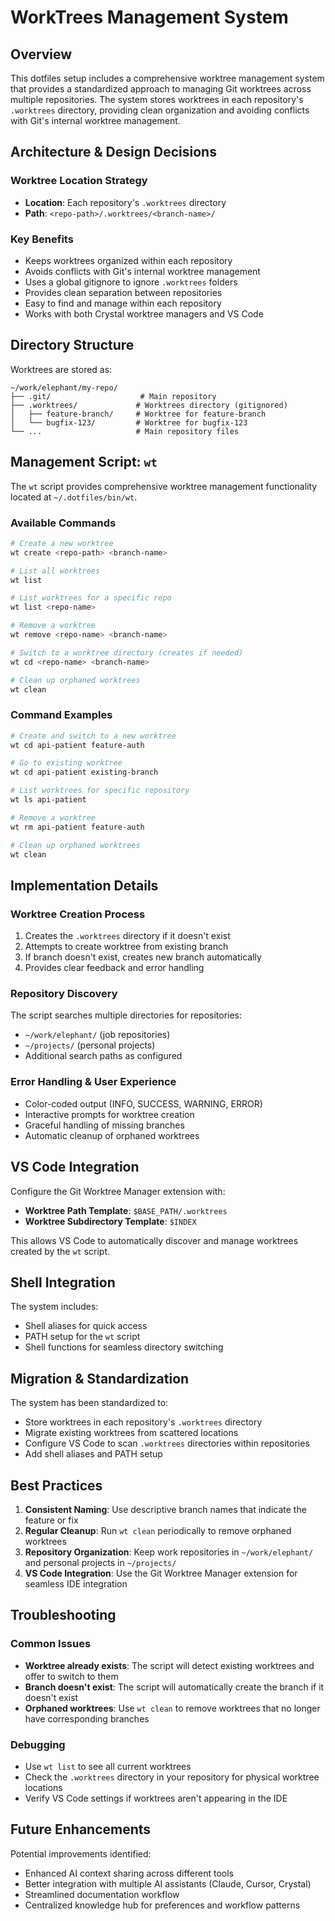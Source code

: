 # WorkTrees Management System

## Overview

This dotfiles setup includes a comprehensive worktree management system that provides a standardized approach to managing Git worktrees across multiple repositories. The system stores worktrees in each repository's `.worktrees` directory, providing clean organization and avoiding conflicts with Git's internal worktree management.

## Architecture & Design Decisions

### Worktree Location Strategy
- **Location**: Each repository's `.worktrees` directory
- **Path**: `<repo-path>/.worktrees/<branch-name>/`

### Key Benefits
- Keeps worktrees organized within each repository
- Avoids conflicts with Git's internal worktree management
- Uses a global gitignore to ignore `.worktrees` folders
- Provides clean separation between repositories
- Easy to find and manage within each repository
- Works with both Crystal worktree managers and VS Code

## Directory Structure

Worktrees are stored as:
```
~/work/elephant/my-repo/
├── .git/                    # Main repository
├── .worktrees/             # Worktrees directory (gitignored)
│   ├── feature-branch/     # Worktree for feature-branch
│   └── bugfix-123/         # Worktree for bugfix-123
└── ...                     # Main repository files
```

## Management Script: `wt`

The `wt` script provides comprehensive worktree management functionality located at `~/.dotfiles/bin/wt`.

### Available Commands

```bash
# Create a new worktree
wt create <repo-path> <branch-name>

# List all worktrees
wt list

# List worktrees for a specific repo
wt list <repo-name>

# Remove a worktree
wt remove <repo-name> <branch-name>

# Switch to a worktree directory (creates if needed)
wt cd <repo-name> <branch-name>

# Clean up orphaned worktrees
wt clean
```

### Command Examples

```bash
# Create and switch to a new worktree
wt cd api-patient feature-auth

# Go to existing worktree
wt cd api-patient existing-branch

# List worktrees for specific repository
wt ls api-patient

# Remove a worktree
wt rm api-patient feature-auth

# Clean up orphaned worktrees
wt clean
```

## Implementation Details

### Worktree Creation Process
1. Creates the `.worktrees` directory if it doesn't exist
2. Attempts to create worktree from existing branch
3. If branch doesn't exist, creates new branch automatically
4. Provides clear feedback and error handling

### Repository Discovery
The script searches multiple directories for repositories:
- `~/work/elephant/` (job repositories)
- `~/projects/` (personal projects)
- Additional search paths as configured

### Error Handling & User Experience
- Color-coded output (INFO, SUCCESS, WARNING, ERROR)
- Interactive prompts for worktree creation
- Graceful handling of missing branches
- Automatic cleanup of orphaned worktrees

## VS Code Integration

Configure the Git Worktree Manager extension with:
- **Worktree Path Template**: `$BASE_PATH/.worktrees`
- **Worktree Subdirectory Template**: `$INDEX`

This allows VS Code to automatically discover and manage worktrees created by the `wt` script.

## Shell Integration

The system includes:
- Shell aliases for quick access
- PATH setup for the `wt` script
- Shell functions for seamless directory switching

## Migration & Standardization

The system has been standardized to:
- Store worktrees in each repository's `.worktrees` directory
- Migrate existing worktrees from scattered locations
- Configure VS Code to scan `.worktrees` directories within repositories
- Add shell aliases and PATH setup

## Best Practices

1. **Consistent Naming**: Use descriptive branch names that indicate the feature or fix
2. **Regular Cleanup**: Run `wt clean` periodically to remove orphaned worktrees
3. **Repository Organization**: Keep work repositories in `~/work/elephant/` and personal projects in `~/projects/`
4. **VS Code Integration**: Use the Git Worktree Manager extension for seamless IDE integration

## Troubleshooting

### Common Issues
- **Worktree already exists**: The script will detect existing worktrees and offer to switch to them
- **Branch doesn't exist**: The script will automatically create the branch if it doesn't exist
- **Orphaned worktrees**: Use `wt clean` to remove worktrees that no longer have corresponding branches

### Debugging
- Use `wt list` to see all current worktrees
- Check the `.worktrees` directory in your repository for physical worktree locations
- Verify VS Code settings if worktrees aren't appearing in the IDE

## Future Enhancements

Potential improvements identified:
- Enhanced AI context sharing across different tools
- Better integration with multiple AI assistants (Claude, Cursor, Crystal)
- Streamlined documentation workflow
- Centralized knowledge hub for preferences and workflow patterns
